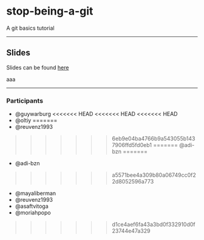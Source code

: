 # stop-being-a-git

A git basics tutorial

___

## Slides

Slides can be found [here](https://slides.com/guywarburg/stop-being-a-git)

aaa
___
### Participants

* @guywarburg
<<<<<<< HEAD
<<<<<<< HEAD
<<<<<<< HEAD
* @oltiy
=======
* @reuvenz1993
>>>>>>> 6eb9e04ba4766b9a543055b1437906ffd5fd0eb1
=======
@adi-bzn
=======
* @adi-bzn
>>>>>>> a5571bee4a309b80a06749cc0f22d8052596a773
* @mayaliberman
* @reuvenz1993
* @asaftvitoga
* @moriahpopo
>>>>>>> d1ce4aef6fa43a3bd0f332910d0f23744e47a329
